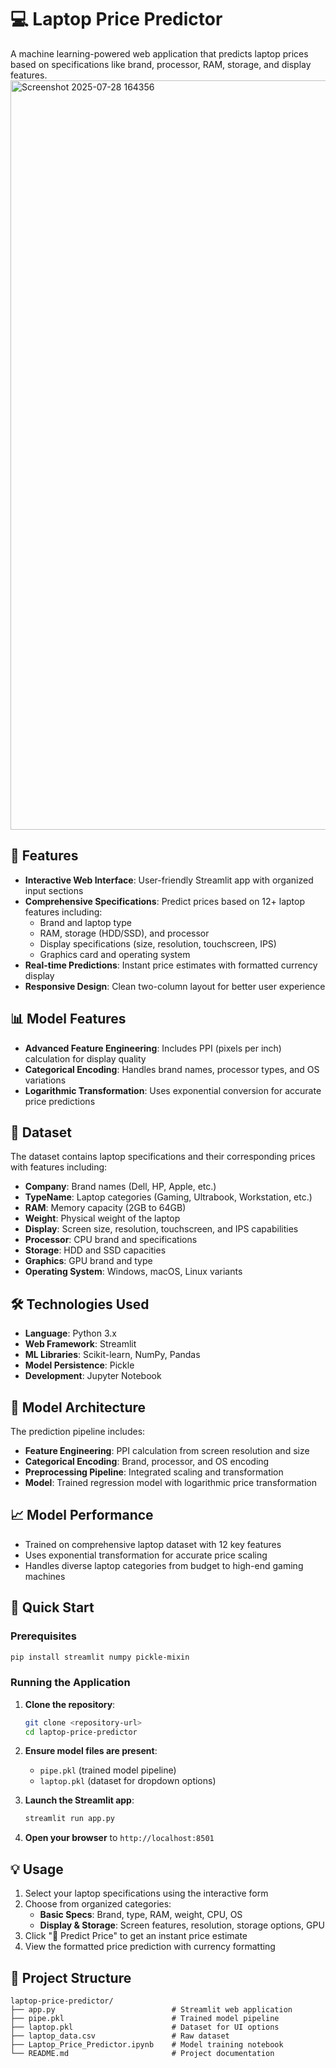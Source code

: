 # 💻 Laptop Price Predictor

A machine learning-powered web application that predicts laptop prices based on specifications like brand, processor, RAM, storage, and display features.
<img width="1919" height="1199" alt="Screenshot 2025-07-28 164356" src="https://github.com/user-attachments/assets/678b3005-222e-4b60-80b2-b8a87cf31d87" />

## 🚀 Features

- **Interactive Web Interface**: User-friendly Streamlit app with organized input sections
- **Comprehensive Specifications**: Predict prices based on 12+ laptop features including:
  - Brand and laptop type
  - RAM, storage (HDD/SSD), and processor
  - Display specifications (size, resolution, touchscreen, IPS)
  - Graphics card and operating system
- **Real-time Predictions**: Instant price estimates with formatted currency display
- **Responsive Design**: Clean two-column layout for better user experience

## 📊 Model Features

- **Advanced Feature Engineering**: Includes PPI (pixels per inch) calculation for display quality
- **Categorical Encoding**: Handles brand names, processor types, and OS variations
- **Logarithmic Transformation**: Uses exponential conversion for accurate price predictions  

## 📁 Dataset  
The dataset contains laptop specifications and their corresponding prices with features including:
- **Company**: Brand names (Dell, HP, Apple, etc.)
- **TypeName**: Laptop categories (Gaming, Ultrabook, Workstation, etc.)
- **RAM**: Memory capacity (2GB to 64GB)
- **Weight**: Physical weight of the laptop
- **Display**: Screen size, resolution, touchscreen, and IPS capabilities
- **Processor**: CPU brand and specifications
- **Storage**: HDD and SSD capacities
- **Graphics**: GPU brand and type
- **Operating System**: Windows, macOS, Linux variants

## 🛠️ Technologies Used  
- **Language**: Python 3.x
- **Web Framework**: Streamlit
- **ML Libraries**: Scikit-learn, NumPy, Pandas
- **Model Persistence**: Pickle
- **Development**: Jupyter Notebook  

## 🤖 Model Architecture

The prediction pipeline includes:
- **Feature Engineering**: PPI calculation from screen resolution and size
- **Categorical Encoding**: Brand, processor, and OS encoding
- **Preprocessing Pipeline**: Integrated scaling and transformation
- **Model**: Trained regression model with logarithmic price transformation

## 📈 Model Performance

- Trained on comprehensive laptop dataset with 12 key features
- Uses exponential transformation for accurate price scaling
- Handles diverse laptop categories from budget to high-end gaming machines

## 🚀 Quick Start

### Prerequisites
```bash
pip install streamlit numpy pickle-mixin
```

### Running the Application

1. **Clone the repository**:
   ```bash
   git clone <repository-url>
   cd laptop-price-predictor
   ```

2. **Ensure model files are present**:
   - `pipe.pkl` (trained model pipeline)
   - `laptop.pkl` (dataset for dropdown options)

3. **Launch the Streamlit app**:
   ```bash
   streamlit run app.py
   ```

4. **Open your browser** to `http://localhost:8501`

## 💡 Usage

1. Select your laptop specifications using the interactive form
2. Choose from organized categories:
   - **Basic Specs**: Brand, type, RAM, weight, CPU, OS
   - **Display & Storage**: Screen features, resolution, storage options, GPU
3. Click "🔮 Predict Price" to get an instant price estimate
4. View the formatted price prediction with currency formatting

## 📁 Project Structure

```
laptop-price-predictor/
├── app.py                          # Streamlit web application
├── pipe.pkl                        # Trained model pipeline
├── laptop.pkl                      # Dataset for UI options
├── laptop_data.csv                 # Raw dataset
├── Laptop_Price_Predictor.ipynb    # Model training notebook
└── README.md                       # Project documentation
```  

